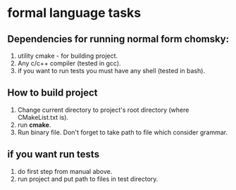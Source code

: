 # formal language tasks

## Dependencies for running normal form chomsky:
1. utility cmake - for building project.
2. Any c/c++ compiler (tested in gcc).
3. if you want to run tests you must have any shell (tested in bash). 

## How to build project
1. Change current directory to project's root directory (where CMakeList.txt is).
2. run **cmake**.
3. Run binary file. Don't forget to take path to file which consider grammar.

## if you want run tests
1. do first step from manual above.
2. run project and put path to files in test directory.

